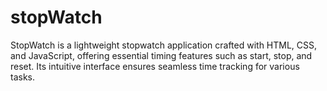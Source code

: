 # stopWatch
StopWatch is a lightweight stopwatch application crafted with HTML, CSS, and JavaScript, offering essential timing features such as start, stop, and reset. Its intuitive interface ensures seamless time tracking for various tasks.
